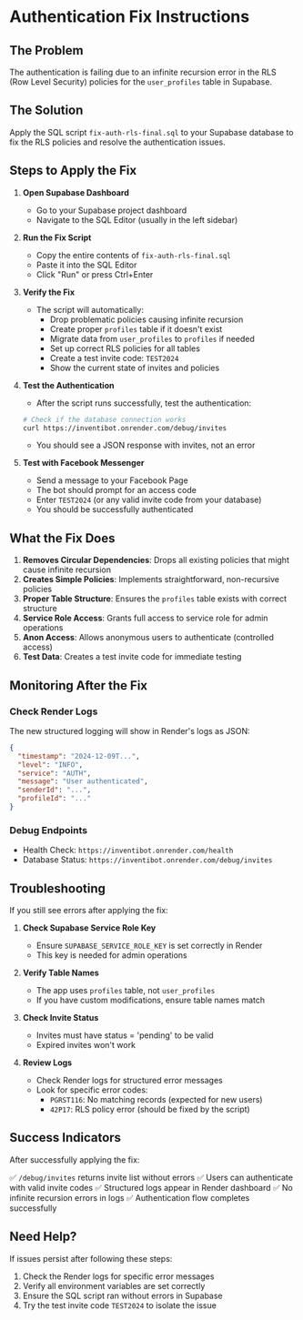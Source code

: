# Authentication Fix Instructions

## The Problem
The authentication is failing due to an infinite recursion error in the RLS (Row Level Security) policies for the `user_profiles` table in Supabase.

## The Solution
Apply the SQL script `fix-auth-rls-final.sql` to your Supabase database to fix the RLS policies and resolve the authentication issues.

## Steps to Apply the Fix

1. **Open Supabase Dashboard**
   - Go to your Supabase project dashboard
   - Navigate to the SQL Editor (usually in the left sidebar)

2. **Run the Fix Script**
   - Copy the entire contents of `fix-auth-rls-final.sql`
   - Paste it into the SQL Editor
   - Click "Run" or press Ctrl+Enter

3. **Verify the Fix**
   - The script will automatically:
     - Drop problematic policies causing infinite recursion
     - Create proper `profiles` table if it doesn't exist
     - Migrate data from `user_profiles` to `profiles` if needed
     - Set up correct RLS policies for all tables
     - Create a test invite code: `TEST2024`
     - Show the current state of invites and policies

4. **Test the Authentication**
   - After the script runs successfully, test the authentication:
   ```bash
   # Check if the database connection works
   curl https://inventibot.onrender.com/debug/invites
   ```
   - You should see a JSON response with invites, not an error

5. **Test with Facebook Messenger**
   - Send a message to your Facebook Page
   - The bot should prompt for an access code
   - Enter `TEST2024` (or any valid invite code from your database)
   - You should be successfully authenticated

## What the Fix Does

1. **Removes Circular Dependencies**: Drops all existing policies that might cause infinite recursion
2. **Creates Simple Policies**: Implements straightforward, non-recursive policies
3. **Proper Table Structure**: Ensures the `profiles` table exists with correct structure
4. **Service Role Access**: Grants full access to service role for admin operations
5. **Anon Access**: Allows anonymous users to authenticate (controlled access)
6. **Test Data**: Creates a test invite code for immediate testing

## Monitoring After the Fix

### Check Render Logs
The new structured logging will show in Render's logs as JSON:
```json
{
  "timestamp": "2024-12-09T...",
  "level": "INFO",
  "service": "AUTH",
  "message": "User authenticated",
  "senderId": "...",
  "profileId": "..."
}
```

### Debug Endpoints
- Health Check: `https://inventibot.onrender.com/health`
- Database Status: `https://inventibot.onrender.com/debug/invites`

## Troubleshooting

If you still see errors after applying the fix:

1. **Check Supabase Service Role Key**
   - Ensure `SUPABASE_SERVICE_ROLE_KEY` is set correctly in Render
   - This key is needed for admin operations

2. **Verify Table Names**
   - The app uses `profiles` table, not `user_profiles`
   - If you have custom modifications, ensure table names match

3. **Check Invite Status**
   - Invites must have status = 'pending' to be valid
   - Expired invites won't work

4. **Review Logs**
   - Check Render logs for structured error messages
   - Look for specific error codes:
     - `PGRST116`: No matching records (expected for new users)
     - `42P17`: RLS policy error (should be fixed by the script)

## Success Indicators

After successfully applying the fix:

✅ `/debug/invites` returns invite list without errors
✅ Users can authenticate with valid invite codes
✅ Structured logs appear in Render dashboard
✅ No infinite recursion errors in logs
✅ Authentication flow completes successfully

## Need Help?

If issues persist after following these steps:
1. Check the Render logs for specific error messages
2. Verify all environment variables are set correctly
3. Ensure the SQL script ran without errors in Supabase
4. Try the test invite code `TEST2024` to isolate the issue
